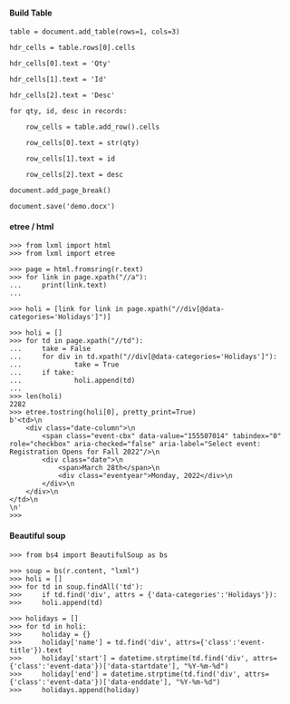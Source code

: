 #### Build Table
    table = document.add_table(rows=1, cols=3)

    hdr_cells = table.rows[0].cells

    hdr_cells[0].text = 'Qty'

    hdr_cells[1].text = 'Id'

    hdr_cells[2].text = 'Desc'

    for qty, id, desc in records:

        row_cells = table.add_row().cells

        row_cells[0].text = str(qty)

        row_cells[1].text = id

        row_cells[2].text = desc

    document.add_page_break()

    document.save('demo.docx')

#### etree / html

    >>> from lxml import html
    >>> from lxml import etree

    >>> page = html.fromsring(r.text)
    >>> for link in page.xpath("//a"):
    ...     print(link.text)
    ...

    >>> holi = [link for link in page.xpath("//div[@data-categories='Holidays']")]

    >>> holi = []
    >>> for td in page.xpath("//td"):
    ...     take = False
    ...     for div in td.xpath("//div[@data-categories='Holidays']"):
    ...             take = True
    ...     if take:
    ...             holi.append(td)
    ...
    >>> len(holi)
    2282
    >>> etree.tostring(holi[0], pretty_print=True)
    b'<td>\n
        <div class="date-column">\n
            <span class="event-cbx" data-value="155507014" tabindex="0" role="checkbox" aria-checked="false" aria-label="Select event: Registration Opens for Fall 2022"/>\n
            <div class="date">\n
                <span>March 28th</span>\n
                <div class="eventyear">Monday, 2022</div>\n
            </div>\n
        </div>\n
    </td>\n
    \n'
    >>>

#### Beautiful soup

    >>> from bs4 import BeautifulSoup as bs

    >>> soup = bs(r.content, "lxml")
    >>> holi = []
    >>> for td in soup.findAll('td'):
    >>>     if td.find('div', attrs = {'data-categories':'Holidays'}):
    >>>     holi.append(td)

    >>> holidays = []
    >>> for td in holi:
    >>>     holiday = {}
    >>>     holiday['name'] = td.find('div', attrs={'class':'event-title'}).text
    >>>     holiday['start'] = datetime.strptime(td.find('div', attrs={'class':'event-data'})['data-startdate'], "%Y-%m-%d")
    >>>     holiday['end'] = datetime.strptime(td.find('div', attrs={'class':'event-data'})['data-enddate'], "%Y-%m-%d")
    >>>     holidays.append(holiday)
